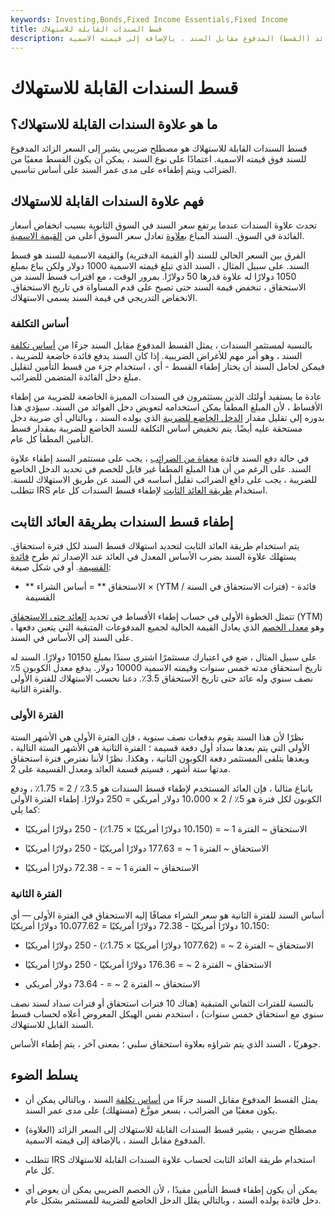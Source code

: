 ```yaml
---
keywords: Investing,Bonds,Fixed Income Essentials,Fixed Income
title: قسط السندات القابلة للاستهلاك
description: مصطلح ضريبي ، يشير قسط السندات القابلة للاستهلاك إلى السعر الزائد (القسط) المدفوع مقابل السند ، بالإضافة إلى قيمته الاسمية.
---
```


# قسط السندات القابلة للاستهلاك
## ما هو علاوة السندات القابلة للاستهلاك؟

قسط السندات القابلة للاستهلاك هو مصطلح ضريبي يشير إلى السعر الزائد المدفوع للسند فوق قيمته الاسمية. اعتمادًا على نوع السند ، يمكن أن يكون القسط معفيًا من الضرائب ويتم إطفاءه على مدى عمر السند على أساس تناسبي.

## فهم علاوة السندات القابلة للاستهلاك

تحدث علاوة السندات عندما يرتفع سعر السند في السوق الثانوية بسبب انخفاض أسعار الفائدة في السوق. السند المباع [بعلاوة](/at-a-premium) تعادل سعر السوق أعلى من [القيمة الاسمية](/facevalue).

الفرق بين السعر الحالي للسند (أو القيمة الدفترية) والقيمة الاسمية للسند هو قسط السند. على سبيل المثال ، السند الذي تبلغ قيمته الاسمية 1000 دولار ولكن يباع بمبلغ 1050 دولارًا له علاوة قدرها 50 دولارًا. بمرور الوقت ، مع اقتراب قسط السند من الاستحقاق ، تنخفض قيمة السند حتى تصبح على قدم المساواة في تاريخ الاستحقاق. الانخفاض التدريجي في قيمة السند يسمى الاستهلاك.

### أساس التكلفة

بالنسبة لمستثمر السندات ، يمثل القسط المدفوع مقابل السند جزءًا من [أساس تكلفة](/costbasis) السند ، وهو أمر مهم للأغراض الضريبية. إذا كان السند يدفع فائدة خاضعة للضريبة ، فيمكن لحامل السند أن يختار إطفاء القسط - أي ، استخدام جزء من قسط التأمين لتقليل مبلغ دخل الفائدة المتضمن للضرائب.

عادة ما يستفيد أولئك الذين يستثمرون في السندات المميزة الخاضعة للضريبة من إطفاء الأقساط ، لأن المبلغ المطفأ يمكن استخدامه لتعويض دخل الفوائد من السند. سيؤدي هذا بدوره إلى تقليل مقدار [الدخل الخاضع للضريبة](/taxableincome) الذي يولده السند ، وبالتالي أي ضريبة دخل مستحقة عليه أيضًا. يتم تخفيض أساس التكلفة للسند الخاضع للضريبة بمقدار قسط التأمين المطفأ كل عام.

في حالة دفع السند فائدة [معفاة من الضرائب](/tax_exempt) ، يجب على مستثمر السند إطفاء علاوة السند. على الرغم من أن هذا المبلغ المطفأ غير قابل للخصم في تحديد الدخل الخاضع للضريبة ، يجب على دافع الضرائب تقليل أساسه في السند عن طريق الاستهلاك للسنة. تتطلب IRS استخدام [طريقة العائد الثابت](/constantyieldmethod) لإطفاء قسط السندات كل عام.

## إطفاء قسط السندات بطريقة العائد الثابت

يتم استخدام طريقة العائد الثابت لتحديد استهلاك قسط السند لكل فترة استحقاق. يستهلك علاوة السند بضرب الأساس المعدل في العائد عند الإصدار ثم طرح [فائدة القسيمة](/coupon). أو في شكل صيغة:

- ** الاستحقاق ** = أساس الشراء × (YTM / فترات الاستحقاق في السنة) - فائدة القسيمة

تتمثل الخطوة الأولى في حساب إطفاء الأقساط في تحديد [العائد حتى الاستحقاق](/yieldtomaturity) (YTM) ، وهو [معدل الخصم](/discountrate) الذي يعادل القيمة الحالية لجميع المدفوعات المتبقية التي يتعين دفعها على السند إلى الأساس في السند.

على سبيل المثال ، ضع في اعتبارك مستثمرًا اشترى سندًا بمبلغ 10150 دولارًا. السند له تاريخ استحقاق مدته خمس سنوات وقيمته الاسمية 10000 دولار. يدفع معدل الكوبون 5٪ نصف سنوي وله عائد حتى تاريخ الاستحقاق 3.5٪. دعنا نحسب الاستهلاك للفترة الأولى والفترة الثانية.

### الفترة الأولى

نظرًا لأن هذا السند يقوم بدفعات نصف سنوية ، فإن الفترة الأولى هي الأشهر الستة الأولى التي يتم بعدها سداد أول دفعة قسيمة ؛ الفترة الثانية هي الأشهر الستة التالية ، وبعدها يتلقى المستثمر دفعة الكوبون الثانية ، وهكذا. نظرًا لأننا نفترض فترة استحقاق مدتها ستة أشهر ، فسيتم قسمة العائد ومعدل القسيمة على 2.

باتباع مثالنا ، فإن العائد المستخدم لإطفاء قسط السندات هو 3.5٪ / 2 = 1.75٪ ، ودفع الكوبون لكل فترة هو 5٪ / 2 × 10،000 دولار أمريكي = 250 دولارًا. إطفاء الفترة الأولى كما يلي:

- الاستحقاق ~ الفترة 1 ~ = (10،150 دولارًا أمريكيًا × 1.75٪) - 250 دولارًا أمريكيًا

- الاستحقاق ~ الفترة 1 ~ = 177.63 دولارًا أمريكيًا - 250 دولارًا أمريكيًا

- الاستحقاق ~ الفترة 1 ~ = - 72.38 دولارًا أمريكيًا

### الفترة الثانية

أساس السند للفترة الثانية هو سعر الشراء مضافًا إليه الاستحقاق في الفترة الأولى — أي 10،150 دولارًا أمريكيًا - 72.38 دولارًا أمريكيًا = 10،077.62 دولارًا أمريكيًا:

- الاستحقاق ~ الفترة 2 ~ = (1077.62 دولارًا أمريكيًا × 1.75٪) - 250 دولارًا أمريكيًا

- الاستحقاق ~ الفترة 2 ~ = 176.36 دولارًا أمريكيًا - 250 دولارًا أمريكيًا

- الاستحقاق ~ الفترة 2 ~ = - 73.64 دولار أمريكي

بالنسبة للفترات الثماني المتبقية (هناك 10 فترات استحقاق أو فترات سداد لسند نصف سنوي مع استحقاق خمس سنوات) ، استخدم نفس الهيكل المعروض أعلاه لحساب قسط السند القابل للاستهلاك.

جوهريًا ، السند الذي يتم شراؤه بعلاوة استحقاق سلبي ؛ بمعنى آخر ، يتم إطفاء الأساس.

## يسلط الضوء

- يمثل القسط المدفوع مقابل السند جزءًا من [أساس تكلفة](/costbasis) السند ، وبالتالي يمكن أن يكون معفيًا من الضرائب ، بسعر موزَّع (مستهلك) على مدى عمر السند.

- مصطلح ضريبي ، يشير قسط السندات القابلة للاستهلاك إلى السعر الزائد (العلاوة) المدفوع مقابل السند ، بالإضافة إلى قيمته الاسمية.

- تتطلب IRS استخدام طريقة العائد الثابت لحساب علاوة السندات القابلة للاستهلاك كل عام.

- يمكن أن يكون إطفاء قسط التأمين مفيدًا ، لأن الخصم الضريبي يمكن أن يعوض أي دخل فائدة يولده السند ، وبالتالي يقلل الدخل الخاضع للضريبة للمستثمر بشكل عام.

